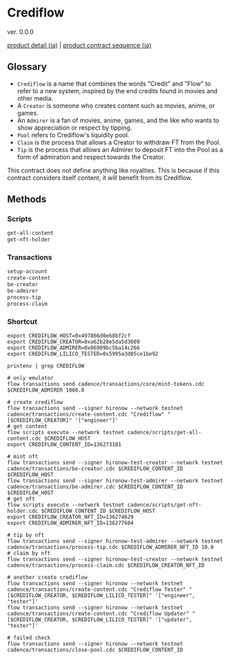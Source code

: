 # Crediflow

ver. 0.0.0

[product detail (ja)](./docs/ja/detail-ja.md) | [product contract sequence (ja)](./docs/ja/sequence-ja.md)

## Glossary

* `Crediflow` is a name that combines the words "Credit" and "Flow" to refer to a new system, inspired by the end credits found in movies and other media.
* A `Creator` is someone who creates content such as movies, anime, or games.
* An `Admirer` is a fan of movies, anime, games, and the like who wants to show appreciation or respect by tipping.
* `Pool` refers to Crediflow's liquidity pool.
* `Claim` is the process that allows a Creator to withdraw FT from the Pool.
* `Tip` is the process that allows an Admirer to deposit FT into the Pool as a form of admiration and respect towards the Creator.

This contract does not define anything like royalties. This is because if this contract considers itself content, it will benefit from its Crediflow.

## Methods

### Scripts

```txt
get-all-content
get-nft-holder
```

### Transactions

```txt
setup-account
create-content
be-creator
be-admirer
process-tip
process-claim
```

### Shortcut

```shell
export CREDIFLOW_HOST=0x497866d0e68bf2cf
export CREDIFLOW_CREATOR=0xa62b28e5da5d3609
export CREDIFLOW_ADMIRER=0x06909bc5ba14c266
export CREDIFLOW_LILICO_TESTER=0x5995a3d05ce1be92

printenv | grep CREDIFLOW
```

```shell
# only emulator
flow transactions send cadence/transactions/core/mint-tokens.cdc $CREDIFLOW_ADMIRER 1000.0
```

```shell
# create crediflow
flow transactions send --signer hironow --network testnet cadence/transactions/create-content.cdc "Crediflow" "[$CREDIFLOW_CREATOR]" '["engineer"]'
# get content
flow scripts execute --network testnet cadence/scripts/get-all-content.cdc $CREDIFLOW_HOST
export CREDIFLOW_CONTENT_ID=136273181

# mint nft
flow transactions send --signer hironow-test-creator --network testnet cadence/transactions/be-creator.cdc $CREDIFLOW_CONTENT_ID $CREDIFLOW_HOST
flow transactions send --signer hironow-test-admirer --network testnet cadence/transactions/be-admirer.cdc $CREDIFLOW_CONTENT_ID $CREDIFLOW_HOST
# get nft
flow scripts execute --network testnet cadence/scripts/get-nft-holder.cdc $CREDIFLOW_CONTENT_ID $CREDIFLOW_HOST
export CREDIFLOW_CREATOR_NFT_ID=136274629
export CREDIFLOW_ADMIRER_NFT_ID=136277604

# tip by nft
flow transactions send --signer hironow-test-admirer --network testnet cadence/transactions/process-tip.cdc $CREDIFLOW_ADMIRER_NFT_ID 10.0
# claim by nft
flow transactions send --signer hironow-test-creator --network testnet cadence/transactions/process-claim.cdc $CREDIFLOW_CREATOR_NFT_ID

# another create crediflow
flow transactions send --signer hironow --network testnet cadence/transactions/create-content.cdc "Crediflow Tester" "[$CREDIFLOW_CREATOR, $CREDIFLOW_LILICO_TESTER]" '["engineer", "tester"]'
flow transactions send --signer hironow --network testnet cadence/transactions/create-content.cdc "Crediflow Updater" "[$CREDIFLOW_CREATOR, $CREDIFLOW_LILICO_TESTER]" '["updater", "tester"]'

# failed check
flow transactions send --signer hironow --network testnet cadence/transactions/close-pool.cdc $CREDIFLOW_CONTENT_ID
```
